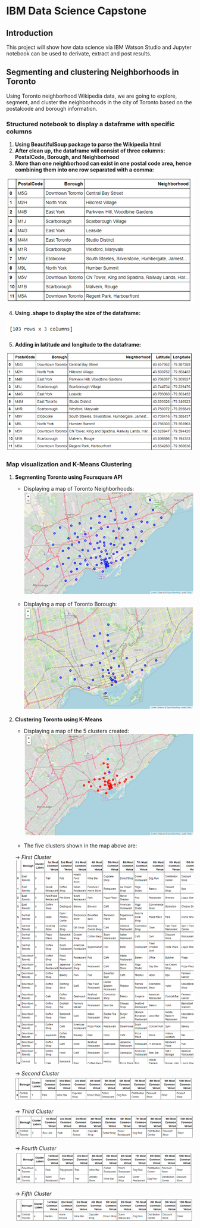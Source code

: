 # __IBM Data Science Capstone__

## Introduction

This project will show how data science via IBM Watson Studio and Jupyter notebook can be used to derivate, extract and post results.

## Segmenting and clustering Neighborhoods in Toronto

Using Toronto neighborhood Wikipedia data, we are going to explore, segment, and cluster the neighborhoods in the city of Toronto based on the postalcode and borough information.

### Structured notebook to display a dataframe with specific columns

1. __Using BeautifulSoup package to parse the Wikipedia html__
2. __After clean up, the dataframe will consist of three columns: PostalCode, Borough, and Neighborhood__
3. __More than one neighborhood can exist in one postal code area, hence combining them into one row separated with a comma:__

![PostalCode_Neighborhood](https://github.com/abhijithr94/Coursera_Capstone/blob/main/Results/PostalCode_Neighborhood.PNG)

4. __Using .shape to display the size of the dataframe:__

![Dataframe_Size](https://github.com/abhijithr94/Coursera_Capstone/blob/main/Results/Dataframe_Size.PNG)

5. __Adding in latitude and longitude to the dataframe:__

![Geocoder_Location](https://github.com/abhijithr94/Coursera_Capstone/blob/main/Results/Geocoder_Location.PNG)

### Map visualization and K-Means Clustering
1. __Segmenting Toronto using Foursquare API__
	- Displaying a map of Toronto Neighborhoods:
	![Toronto_Neighborhood](https://github.com/abhijithr94/Coursera_Capstone/blob/main/Results/Toronto_Neighborhood.PNG)
	
	- Displaying a map of Toronto Borough:
	![Toronto_Borough](https://github.com/abhijithr94/Coursera_Capstone/blob/main/Results/Toronto_Borough.PNG)
	
2. __Clustering Toronto using K-Means__
	- Displaying a map of the 5 clusters created:
	![Toronto_Clustered](https://github.com/abhijithr94/Coursera_Capstone/blob/main/Results/Toronto_Clustered.PNG)
	
	- The five clusters shown in the map above are:
	
	-> _First Cluster_
	![First Cluster](https://github.com/abhijithr94/Coursera_Capstone/blob/main/Results/First_Cluster.PNG)
	
	-> _Second Cluster_
	![Second Cluster](https://github.com/abhijithr94/Coursera_Capstone/blob/main/Results/Second_Cluster.PNG)
	
	-> _Third Cluster_
	![Third Cluster](https://github.com/abhijithr94/Coursera_Capstone/blob/main/Results/Third_Cluster.PNG)
	
	-> _Fourth Cluster_
	![Fourth Cluster](https://github.com/abhijithr94/Coursera_Capstone/blob/main/Results/Fourth_Cluster.PNG)
	
	-> _Fifth Cluster_
	![Fifth Cluster](https://github.com/abhijithr94/Coursera_Capstone/blob/main/Results/Fifth_Cluster.PNG)
